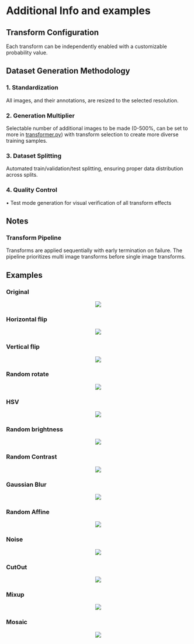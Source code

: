 # Additional Info and examples

## Transform Configuration

Each transform can be independently enabled with a customizable probability value.

## Dataset Generation Methodology

### 1. Standardization

All images, and their annotations, are resized to the selected resolution.

### 2. Generation Multiplier

Selectable number of additional images to be made (0-500%, can be set to more in [transformer.py](transformer.py)) with transform selection to create more diverse training samples.

### 3. Dataset Splitting

Automated train/validation/test splitting, ensuring proper data distribution across splits.

### 4. Quality Control

• Test mode generation for visual verification of all transform effects

## Notes

### Transform Pipeline

Transforms are applied sequentially with early termination on failure. The pipeline prioritizes multi image transforms before single image transforms.

<!-- 'Horizontal Flip':
'Vertical Flip': {'
'Random Rotate': {'
'HSV': {'enabled':
'Random Brightness'
'Random Contrast':
'Gaussian Blur': {'
'Random Affine': {'
'Noise': {'enabled'
'CutOut': {'enabled -->

## Examples

### Original

<p align="center">
  <img src="../test_generation/images/original.jpg" align="middle"/>
</p>

### Horizontal flip

<p align="center">
  <img src="../test_generation/images/horizontal_flip.jpg" align="middle"/>
</p>

### Vertical flip

<p align="center">
  <img src="../test_generation/images/vertical_flip.jpg" align="middle"/>
</p>

### Random rotate

<p align="center">
  <img src="../test_generation/images/random_rotate.jpg" align="middle"/>
</p>

### HSV

<p align="center">
  <img src="../test_generation/images/hsv.jpg" align="middle"/>
</p>

### Random brightness

<p align="center">
  <img src="../test_generation/images/horizontal_flip.jpg" align="middle"/>
</p>

### Random Contrast

<p align="center">
  <img src="../test_generation/images/random_contrast.jpg" align="middle"/>
</p>

### Gaussian Blur

<p align="center">
  <img src="../test_generation/images/gaussian_blur.jpg" align="middle"/>
</p>

### Random Affine

<p align="center">
  <img src="../test_generation/images/random_affine.jpg" align="middle"/>
</p>

### Noise

<p align="center">
  <img src="../test_generation/images/noise.jpg" align="middle"/>
</p>

### CutOut

<p align="center">
  <img src="../test_generation/images/cutout.jpg" align="middle"/>
</p>

### Mixup

<p align="center">
  <img src="../test_generation/images/mixup.jpg" align="middle"/>
</p>

### Mosaic

<p align="center">
  <img src="../test_generation/images/mosaic.jpg" align="middle"/>
</p>
